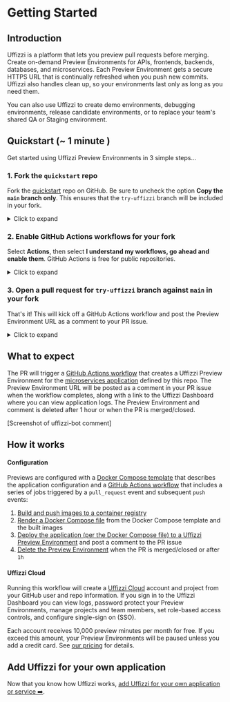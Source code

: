 # Getting Started

## Introduction

Uffizzi is a platform that lets you preview pull requests before merging. Create on-demand Preview Environments for APIs, frontends, backends, databases, and microservices. Each Preview Environment gets a secure HTTPS URL that is continually refreshed when you push new commits. Uffizzi also handles clean up, so your environments last only as long as you need them.  

You can also use Uffizzi to create demo environments, debugging environments, release candidate environments, or to replace your team's shared QA or Staging environment.

## **Quickstart (~ 1 minute )**

Get started using Uffizzi Preview Environments in 3 simple steps...

### 1. Fork the `quickstart` repo  

Fork the [quickstart](https://github.com/UffizziCloud/quickstart) repo on GitHub. Be sure to uncheck the option **Copy the `main` branch only**. This ensures that the `try-uffizzi` branch will be included in your fork.  

<details><summary>Click to expand</summary>
<img src="https://user-images.githubusercontent.com/7218230/191072997-94fdc9cc-2be2-4b44-900f-d4507c6df8a6.png" width="800">  
</details>

### 2. Enable GitHub Actions workflows for your fork

Select **Actions**, then select **I understand my workflows, go ahead and enable them**. GitHub Actions is free for public repositories.   

<details><summary>Click to expand</summary>
<img src="https://user-images.githubusercontent.com/7218230/191074124-8ace8e9f-4970-46e5-9418-0f18d30bd08c.png" width="800">  
</details>

### 3. Open a pull request for `try-uffizzi` branch against `main` in your fork  

That's it! This will kick off a GitHub Actions workflow and post the Preview Environment URL as a comment to your PR issue.  

<details><summary>Click to expand</summary>
<img alt="gha" src="https://user-images.githubusercontent.com/7218230/191423820-f0a19489-4fc2-41ee-96aa-00a75554a563.png" width="800">  
</details>

## What to expect  

The PR will trigger a [GitHub Actions workflow](https://github.com/UffizziCloud/quickstart/blob/main/.github/workflows/uffizzi-environment.yml) that creates a Uffizzi Preview Environment for the [microservices application](#architecture-of-this-example-app) defined by this repo. The Preview Environment URL will be posted as a comment in your PR issue when the workflow completes, along with a link to the Uffizzi Dashboard where you can view application logs. The Preview Environment and comment is deleted after 1 hour or when the PR is merged/closed.  

[Screenshot of uffizzi-bot comment]

## How it works  

#### Configuration

Previews are configured with a [Docker Compose template](https://github.com/UffizziCloud/quickstart/blob/main/docker-compose.template.yml) that describes the application configuration and a [GitHub Actions workflow](https://github.com/UffizziCloud/quickstart/blob/main/.github/workflows/uffizzi-environment.yml) that includes a series of jobs triggered by a `pull_request` event and subsequent `push` events:  

1. [Build and push images to a container registry](https://github.com/UffizziCloud/quickstart/blob/a6d9ec7816da58c4d8c5b2ea47ad9cf3cfa0585f/.github/workflows/uffizzi-previews.yml#L14-L124)  
2. [Render a Docker Compose file](https://github.com/UffizziCloud/quickstart/blob/a6d9ec7816da58c4d8c5b2ea47ad9cf3cfa0585f/.github/workflows/uffizzi-previews.yml#L126-L164) from the Docker Compose template and the built images  
3. [Deploy the application (per the Docker Compose file) to a Uffizzi Preview Environment](https://github.com/UffizziCloud/quickstart/blob/a6d9ec7816da58c4d8c5b2ea47ad9cf3cfa0585f/.github/workflows/uffizzi-previews.yml#L166-L185) and post a comment to the PR issue  
4. [Delete the Preview Environment](https://github.com/UffizziCloud/quickstart/blob/a6d9ec7816da58c4d8c5b2ea47ad9cf3cfa0585f/.github/workflows/uffizzi-previews.yml#L187-L200) when the PR is merged/closed or after `1h`      

#### Uffizzi Cloud

Running this workflow will create a [Uffizzi Cloud](https://uffizzi.com) account and project from your GitHub user and repo information. If you sign in to the Uffizzi Dashboard you can view logs, password protect your Preview Environments, manage projects and team members, set role-based access controls, and configure single-sign on (SSO).

Each account receives 10,000 preview minutes per month for free. If you exceed this amount, your Preview Environments will be paused unless you add a credit card. See [our pricing](https://uffizzi.com/pricing) for details.

## Add Uffizzi for your own application

Now that you know how Uffizzi works, [add Uffizzi for your own application or service ➡️](add-uffizzi-for-your-own-repo.md).

